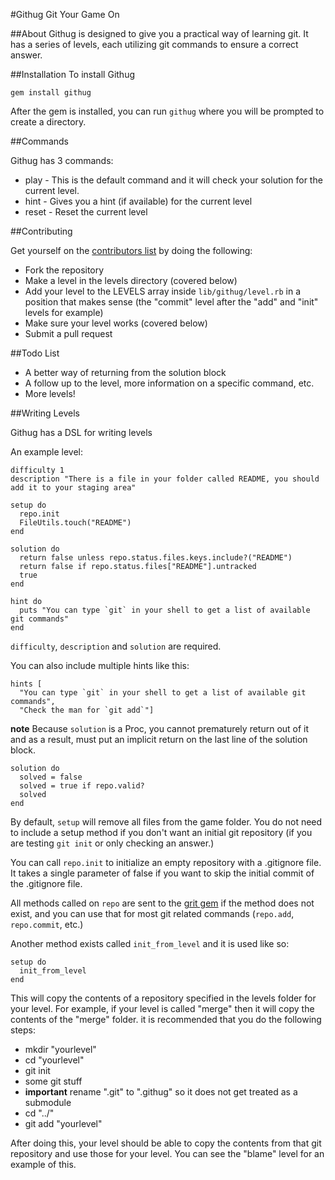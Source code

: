 #Githug
Git Your Game On

##About
Githug is designed to give you a practical way of learning git.  It has a series of levels, each utilizing git commands to ensure a correct answer.

##Installation
To install Githug

    gem install githug

After the gem is installed, you can run `githug` where you will be prompted to create a directory.

##Commands

Githug has 3 commands:
 * play - This is the default command and it will check your solution for the current level.
 * hint - Gives you a hint (if available) for the current level
 * reset - Reset the current level


##Contributing

 Get yourself on the [contributors list](https://github.com/Gazler/githug/contributors) by doing the following:

 * Fork the repository
 * Make a level in the levels directory (covered below)
 * Add your level to the LEVELS array inside `lib/githug/level.rb` in a position that makes sense (the "commit" level after the "add" and "init" levels for example)
 * Make sure your level works (covered below)
 * Submit a pull request

##Todo List

 * A better way of returning from the solution block
 * A follow up to the level, more information on a specific command, etc.
 * More levels!

##Writing Levels

Githug has a DSL for writing levels

An example level:

    difficulty 1
    description "There is a file in your folder called README, you should add it to your staging area"

    setup do
      repo.init
      FileUtils.touch("README")
    end

    solution do
      return false unless repo.status.files.keys.include?("README")
      return false if repo.status.files["README"].untracked
      true
    end

    hint do
      puts "You can type `git` in your shell to get a list of available git commands"
    end

 `difficulty`, `description` and `solution` are required.

You can also include multiple hints like this:

    hints [
      "You can type `git` in your shell to get a list of available git commands",
      "Check the man for `git add`"]

 **note** Because `solution` is a Proc, you cannot prematurely return out of it and as a result, must put an implicit return on the last line of the solution block.


    solution do
      solved = false
      solved = true if repo.valid?
      solved
    end

 By default, `setup` will remove all files from the game folder.  You do not need to include a setup method if you don't want an initial git repository (if you are testing `git init` or only checking an answer.)
 
 You can call `repo.init` to initialize an empty repository with a .gitignore file. It takes a single parameter of false if you want to skip the initial commit of the .gitignore file.

 All methods called on `repo` are sent to the [grit gem](https://github.com/mojombo/grit) if the method does not exist, and you can use that for most git related commands (`repo.add`, `repo.commit`, etc.)


Another method exists called `init_from_level` and it is used like so:

    setup do
      init_from_level
    end

This will copy the contents of a repository specified in the levels folder for your level.  For example, if your level is called "merge" then it will copy the contents of the "merge" folder.  it is recommended that you do the following steps:

 * mkdir "yourlevel"
 * cd "yourlevel"
 * git init
 * some git stuff
 * **important** rename ".git" to ".githug" so it does not get treated as a submodule
 * cd "../"
 * git add "yourlevel"

After doing this, your level should be able to copy the contents from that git repository and use those for your level.  You can see the "blame" level for an example of this.
